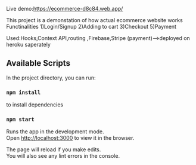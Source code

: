 Live demo:https://ecommerce-d8c84.web.app/


This project is a demonstation of how actual ecommerce website works
Functinalities
1)Login/Signup
2)Adding to cart
3)Checkout
5)Payment 

Used:Hooks,Context API,routing ,Firebase,Stripe (payment)-->deployed on heroku  saperately

## Available Scripts

In the project directory, you can run:

### `npm install`
to install dependencies

### `npm start`

Runs the app in the development mode.<br />
Open [http://localhost:3000](http://localhost:3000) to view it in the browser.

The page will reload if you make edits.<br />
You will also see any lint errors in the console.

